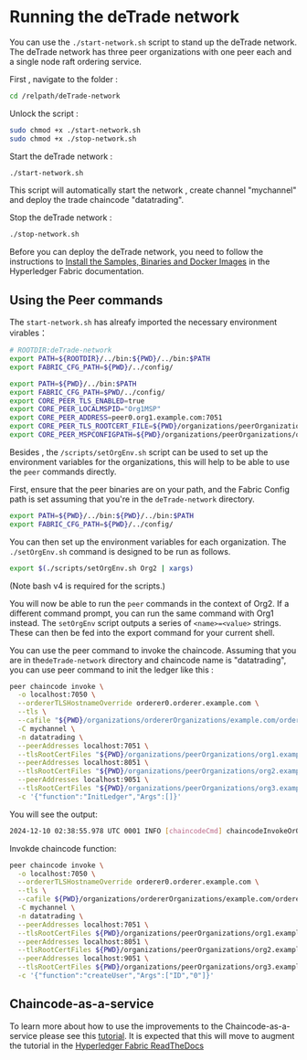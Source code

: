 # Running the deTrade network

You can use the `./start-network.sh` script to stand up the deTrade network. The deTrade network has three peer organizations with one peer each and a single node raft ordering service.

First ,  navigate to the folder :

```sh
cd /relpath/deTrade-network
```

Unlock the script :

```sh
sudo chmod +x ./start-network.sh
sudo chmod +x ./stop-network.sh
```

Start the deTrade network :

```bash
./start-network.sh
```

This script will automatically start the network , create channel "mychannel" and deploy the trade chaincode "datatrading".

Stop the deTrade network :

```sh
./stop-network.sh
```

Before you can deploy the deTrade network, you need to follow the instructions to [Install the Samples, Binaries and Docker Images](https://hyperledger-fabric.readthedocs.io/en/latest/install.html) in the Hyperledger Fabric documentation.

## Using the Peer commands

The `start-network.sh` has alreafy imported the necessary environment virables：

```sh
# ROOTDIR:deTrade-network
export PATH=${ROOTDIR}/../bin:${PWD}/../bin:$PATH
export FABRIC_CFG_PATH=${PWD}/../config/
```

```sh
export PATH=${PWD}/../bin:$PATH
export FABRIC_CFG_PATH=$PWD/../config/
export CORE_PEER_TLS_ENABLED=true
export CORE_PEER_LOCALMSPID="Org1MSP"
export CORE_PEER_ADDRESS=peer0.org1.example.com:7051
export CORE_PEER_TLS_ROOTCERT_FILE=${PWD}/organizations/peerOrganizations/org1.example.com/peers/peer0.org1.example.com/tls/ca.crt
export CORE_PEER_MSPCONFIGPATH=${PWD}/organizations/peerOrganizations/org1.example.com/users/Admin@org1.example.com/msp
```

Besides , the `/scripts/setOrgEnv.sh` script can be used to set up the environment variables for the organizations, this will help to be able to use the `peer` commands directly.

First, ensure that the peer binaries are on your path, and the Fabric Config path is set assuming that you're in the `deTrade-network` directory.

```bash
export PATH=${PWD}/../bin:${PWD}/../bin:$PATH
export FABRIC_CFG_PATH=${PWD}/../config/
```

You can then set up the environment variables for each organization. The `./setOrgEnv.sh` command is designed to be run as follows.

```bash
export $(./scripts/setOrgEnv.sh Org2 | xargs)
```

(Note bash v4 is required for the scripts.)

You will now be able to run the `peer` commands in the context of Org2. If a different command prompt, you can run the same command with Org1 instead.
The `setOrgEnv` script outputs a series of `<name>=<value>` strings. These can then be fed into the export command for your current shell.

You can use the peer command to invoke the chaincode. Assuming that you are in the`deTrade-network` directory and chaincode name is "datatrading", you can use peer command  to init the ledger like this :

```sh
peer chaincode invoke \
  -o localhost:7050 \
  --ordererTLSHostnameOverride orderer0.orderer.example.com \
  --tls \
  --cafile "${PWD}/organizations/ordererOrganizations/example.com/orderers/orderer0.orderer.example.com/msp/tlscacerts/tlsca.example.com-cert.pem" \
  -C mychannel \
  -n datatrading \
  --peerAddresses localhost:7051 \
  --tlsRootCertFiles "${PWD}/organizations/peerOrganizations/org1.example.com/peers/peer0.org1.example.com/tls/ca.crt" \
  --peerAddresses localhost:8051 \
  --tlsRootCertFiles "${PWD}/organizations/peerOrganizations/org2.example.com/peers/peer0.org2.example.com/tls/ca.crt" \
  --peerAddresses localhost:9051 \
  --tlsRootCertFiles "${PWD}/organizations/peerOrganizations/org3.example.com/peers/peer0.org3.example.com/tls/ca.crt" \
  -c '{"function":"InitLedger","Args":[]}'

```

You will see the output:

```sh
2024-12-10 02:38:55.978 UTC 0001 INFO [chaincodeCmd] chaincodeInvokeOrQuery -> Chaincode invoke successful. result: status:200
```

Invokde chaincode function:

```sh
peer chaincode invoke \
  -o localhost:7050 \
  --ordererTLSHostnameOverride orderer0.orderer.example.com \
  --tls \
  --cafile ${PWD}/organizations/ordererOrganizations/example.com/orderers/orderer0.orderer.example.com/msp/tlscacerts/tlsca.example.com-cert.pem \
  -C mychannel \
  -n datatrading \
  --peerAddresses localhost:7051 \
  --tlsRootCertFiles ${PWD}/organizations/peerOrganizations/org1.example.com/peers/peer0.org1.example.com/tls/ca.crt \
  --peerAddresses localhost:8051 \
  --tlsRootCertFiles ${PWD}/organizations/peerOrganizations/org2.example.com/peers/peer0.org2.example.com/tls/ca.crt \
  --peerAddresses localhost:9051 \
  --tlsRootCertFiles ${PWD}/organizations/peerOrganizations/org3.example.com/peers/peer0.org3.example.com/tls/ca.crt \
  -c '{"function":"createUser","Args":["ID","0"]}'

```

## Chaincode-as-a-service

To learn more about how to use the improvements to the Chaincode-as-a-service please see this [tutorial](./test-network/../CHAINCODE_AS_A_SERVICE_TUTORIAL.md). It is expected that this will move to augment the tutorial in the [Hyperledger Fabric ReadTheDocs](https://hyperledger-fabric.readthedocs.io/en/release-2.4/cc_service.html)
